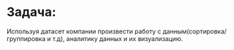 # Задача:

Используя датасет компании произвести работу с данным(сортировка/группировка и т.д), 
аналитику данных и их визуализацию.